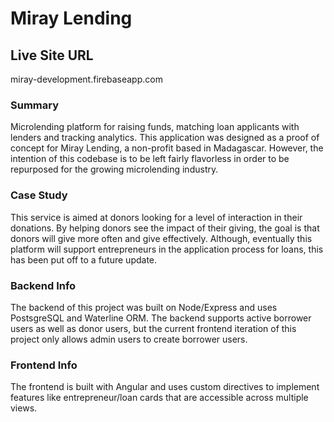 # Miray Lending

## Live Site URL
miray-development.firebaseapp.com

### Summary
Microlending platform for raising funds, matching loan applicants with lenders and tracking analytics. This application was designed as a proof of concept for Miray Lending, a non-profit based in Madagascar. However, the intention of this codebase is to be left fairly flavorless in order to be repurposed for the growing microlending industry.

### Case Study

This service is aimed at donors looking for a level of interaction in their donations. By helping donors see the impact of their giving, the goal is that donors will give more often and give effectively. Although, eventually this platform will support entrepreneurs in the application process for loans, this has been put off to a future update.

### Backend Info

The backend of this project was built on Node/Express and uses PostsgreSQL and Waterline ORM. The backend supports active borrower users as well as donor users, but the current frontend iteration of this project only allows admin users to create borrower users.

### Frontend Info

The frontend is built with Angular and uses custom directives to implement features like entrepreneur/loan cards that are accessible across multiple views. 
